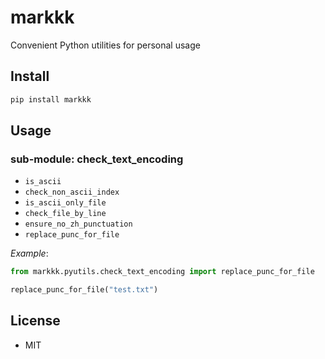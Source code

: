 # markkk

Convenient Python utilities for personal usage

## Install

```bash
pip install markkk
```

## Usage

### sub-module: check_text_encoding

- `is_ascii`
- `check_non_ascii_index`
- `is_ascii_only_file`
- `check_file_by_line`
- `ensure_no_zh_punctuation`
- `replace_punc_for_file`

*Example*:

```python
from markkk.pyutils.check_text_encoding import replace_punc_for_file

replace_punc_for_file("test.txt")
```

## License

- MIT
